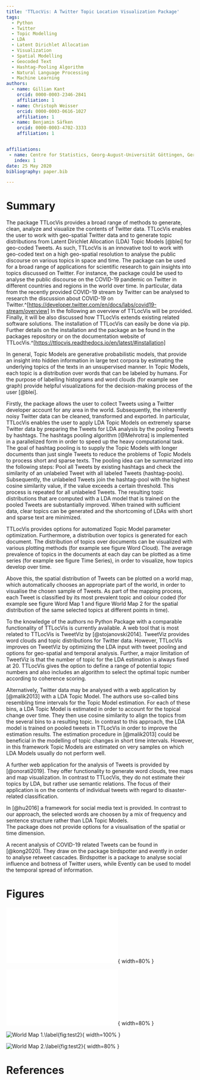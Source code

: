 ```yaml
---
title: 'TTLocVis: A Twitter Topic Location Visualization Package'
tags:
  - Python
  - Twitter
  - Topic Modelling
  - LDA
  - Latent Dirichlet Allocation
  - Visualization
  - Spatial Modelling
  - Geocoded Text
  - Hashtag-Pooling Algorithm
  - Natural Language Processing
  - Machine Learning
authors:
  - name: Gillian Kant
    orcid: 0000-0003-2346-2841
    affiliation: 1
  - name: Christoph Weisser
    orcid: 0000-0003-0616-1027
    affiliation: 1
  - name: Benjamin Säfken
    orcid: 0000-0003-4702-3333
    affiliation: 1


affiliations:
 - name: Centre for Statistics, Georg-August-Universität Göttingen, Germany
   index: 1
date: 25 May 2020
bibliography: paper.bib

---
```


# Summary

The package TTLocVis provides a broad range of methods to generate, clean, analyze and visualize the contents of Twitter
data. TTLocVis enables the user to work with geo-spatial Twitter data and to generate topic distributions from Latent 
Dirichlet Allocation (LDA) Topic Models [@blei] for geo-coded Tweets. As such, TTLocVis is an innovative 
tool to work with geo-coded text on a high geo-spatial resolution to analyse the public discourse on various topics in 
space and time. The package can be used for a broad range of applications for scientific research to gain insights into 
topics discussed on Twitter. For instance, the package could be used to analyse the public discourse on the COVID-19 
pandemic on Twitter in different countries and regions in the world over time. In particular, 
data from the recently provided COVID-19 stream by Twitter can be analysed to research the discussion about COVID-19 
on Twitter.^[https://developer.twitter.com/en/docs/labs/covid19-stream/overview] In the following an overview of TTLocVis 
will be provided. Finally, it will be also discussed how TTLocVis extends existing related software solutions. 
The installation of TTLocVis can easily be done via pip. Further details on the installation and the package an be 
found in the packages repository or on the documentation website of TTLocVis.^[https://ttlocvis.readthedocs.io/en/latest/#installation]

In general, Topic Models are generative probabilistic models, that provide an insight into hidden information 
in large text corpora by estimating the underlying topics of the texts in an unsupervised manner. In Topic Models, 
each topic is a distribution over words that can be labeled by humans. For the purpose of labelling histograms and 
word clouds (for example see graph) provide helpful visualizations for the decision-making process of the user [@blei].

Firstly, the package allows the user to collect Tweets using a Twitter developer account for any area in the world.
Subsequently, the inherently noisy Twitter data can be cleaned, transformed and exported. 
In particular, TTLocVis enables the user to apply LDA Topic Models on extremely sparse Twitter data by preparing 
the Tweets for LDA analysis by the pooling Tweets by hashtags. The hashtags pooling algorithm [@Mehrotra] is implemented 
in a parallelized form in order to speed up the heavy computational task. The goal of hashtag pooling is to supply the 
Topic Models with longer documents than just single Tweets to reduce the problems of Topic Models to process short and 
sparse texts. The pooling idea can be summarized into the following steps: Pool all Tweets by existing hashtags and 
check the similarity of an unlabeled Tweet with all labeled Tweets (hashtag-pools). Subsequently, the unlabeled Tweets
join the hashtag-pool with the highest cosine similarity value, if the value exceeds a certain threshold. This process is 
repeated for all unlabeled Tweets. The resulting topic distributions that are computed with a LDA model that is trained 
on the pooled Tweets are substantially improved. When trained with sufficient data, clear topics can be generated and 
the shortcoming of LDAs with short and sparse text are minimized. 

TTLocVis provides options for automatized Topic Model parameter optimization. Furthermore, a distribution over 
topics is generated for each document. The distribution of topics over documents can be visualized with various 
plotting methods (for example see figure Word Cloud). The average prevalence of topics in the documents at each day can 
be plotted as a time series (for example see figure Time Series), in order to visualize, how topics develop over time.
 
Above this, the spatial distribution of Tweets can be plotted on a world map, which automatically chooses an appropriate
part of the world, in order to visualise the chosen sample of Tweets. As part of the mapping process, each Tweet is 
classified by its most prevalent topic and colour coded (for example see figure Word Map 1 and figure World Map 2 for 
the spatial distribution of the same selected topics at different points in time).

To the knowledge of the authors no Python Package with a comparable functionality of TTLocVis is currently available. 
A web tool that is most related to TTLocVis is TweetViz by [@stojanovski2014]. TweetViz provides word clouds and topic 
distributions for Twitter data. However, TTLocVis improves on TweetViz by optimizing the LDA input with tweet pooling and
options for geo-spatial and temporal analysis. Further, a major limitation of TweetViz is that the number of topic for 
the LDA estimation is always fixed at 20. TTLocVis gives the option to define a range of potential topic numbers and 
also includes an algorithm to select the optimal topic number according to coherence scoring. 

Alternatively, Twitter data may be analysed with a web application by [@malik2013] with a LDA Topic Model. 
The authors use so-called bins resembling time intervals for the Topic Model estimation. For each of these bins,
a LDA Topic Model is estimated in order to account for the topical change over time. They then use cosine similarity 
to align the topics from the several bins to a resulting topic. In contrast to this approach, the LDA model is trained 
on pooled tweets in TTLocVis in order to improve the estimation results. The estimation procedure in [@malik2013] could 
be beneficial in the modelling of topic changes in short time intervals. However, in this framework Topic Models are 
estimated on very samples on which LDA Models usually do not perform well.  

A further web application for the analysis of Tweets is provided by [@onorati2019]. They offer functionality to generate
word clouds, tree maps and map visualization. In contrast to TTLocVis, they do not estimate 
their topics by LDA, but rather use semantic relations. The focus of their application is on the contents of individual 
tweets with regard to disaster-related classification.

In [@hu2016] a framework for social media text is provided. In contrast to our approach, 
the selected words are choosen by a mix of frequency and sentence structure rather than LDA Topic Models.  
The package does not provide options for a visualisation of the spatial or time dimension. 

A recent analysis of COVID-19 related Tweets can be found in [@kong2020]. They draw on the package birdspotter and
evently in order to analyse retweet cascades. Birdspotter is a package to analyse social influence and botness of 
Twitter users, while Evently can be used to model the temporal spread of information. 




 
# Figures


![Time Series.\label{fig:Time Series}](figures/time_series.pdf){ width=80% }

![Word Cloud.\label{fig:Word Cloud}](figures/word_cloud.pdf){ width=80% }

![World Map 1.\label{fig:test2}](figures/world_map1.png){ width=100% }

![World Map 2.\label{fig:test2}](figures/world_map2.png){ width=80% }

# References